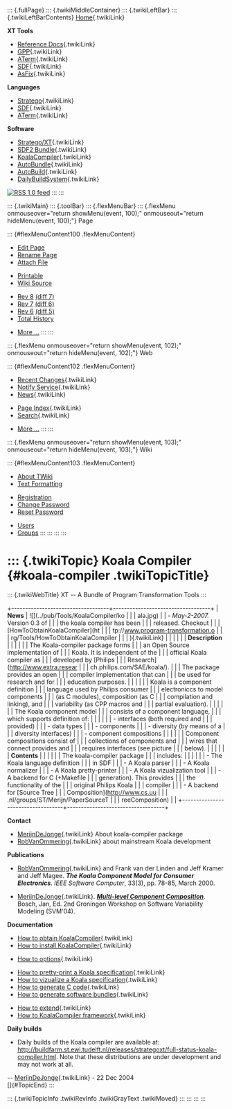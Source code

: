 ::: {.fullPage}
::: {.twikiMiddleContainer}
::: {.twikiLeftBar}
::: {.twikiLeftBarContents}
[Home](WebHome){.twikiLink}

**XT Tools**

-   [Reference Docs](ToolReference){.twikiLink}
-   [GPP](GenericPrettyPrinter){.twikiLink}
-   [ATerm](ATermTools){.twikiLink}
-   [SDF](SdfTools){.twikiLink}
-   [AsFix](AsFixTools){.twikiLink}

**Languages**

-   [Stratego](../Stratego/WebHome){.twikiLink}
-   [SDF](../Sdf/WebHome){.twikiLink}
-   [ATerm](ATermFormat){.twikiLink}

**Software**

-   [Stratego/XT](../Stratego/StrategoDownload){.twikiLink}
-   [SDF2 Bundle](../Sdf/SdfBundle){.twikiLink}
-   [KoalaCompiler](KoalaCompiler){.twikiLink}
-   [AutoBundle](AutoBundle){.twikiLink}
-   [AutoBuild](AutoBuild){.twikiLink}
-   [DailyBuildSystem](DailyBuildSystem){.twikiLink}

[![](http://www.program-transformation.org/twiki/pub/rss.gif "RSS 1.0 feed")](http://www.program-transformation.org/twiki/bin/view/Tools/WebRss?skin=rss)
:::
:::

::: {.twikiMain}
::: {.toolBar}
::: {.flexMenuBar}
::: {.flexMenu onmouseover="return showMenu(event, 100);" onmouseout="return hideMenu(event, 100);"}
Page

::: {#flexMenuContent100 .flexMenuContent}
-   [Edit
    Page](http://www.program-transformation.org/edit/Tools/KoalaCompiler?t=1536825465)
-   [Rename
    Page](http://www.program-transformation.org/rename/Tools/KoalaCompiler)
-   [Attach
    File](http://www.program-transformation.org/attach/Tools/KoalaCompiler)

<!-- -->

-   [Printable](http://www.program-transformation.org/view/Tools/KoalaCompiler?skin=print.pattern)
-   [Wiki
    Source](http://www.program-transformation.org/view/Tools/KoalaCompiler?skin=text&raw=on&contenttype=text/plain)

<!-- -->

-   [Rev
    8](http://www.program-transformation.org/view/Tools/KoalaCompiler?rev=1.8)
    [(diff 7)](http://www.program-transformation.org/rdiff/Tools/KoalaCompiler?rev1=1.8&rev2=1.7)
-   [Rev
    7](http://www.program-transformation.org/view/Tools/KoalaCompiler?rev=1.7)
    [(diff 6)](http://www.program-transformation.org/rdiff/Tools/KoalaCompiler?rev1=1.7&rev2=1.6)
-   [Rev
    6](http://www.program-transformation.org/view/Tools/KoalaCompiler?rev=1.6)
    [(diff 5)](http://www.program-transformation.org/rdiff/Tools/KoalaCompiler?rev1=1.6&rev2=1.5)
-   [Total
    History](http://www.program-transformation.org/rdiff/Tools/KoalaCompiler)

<!-- -->

-   [More
    \...](http://www.program-transformation.org/oops/Tools/KoalaCompiler?template=oopsmore&param1=1.8&param2=1.8)
:::
:::

::: {.flexMenu onmouseover="return showMenu(event, 102);" onmouseout="return hideMenu(event, 102);"}
Web

::: {#flexMenuContent102 .flexMenuContent}
-   [Recent Changes](WebChanges){.twikiLink}
-   [Notify Service](WebNotify){.twikiLink}
-   [News](WebNews){.twikiLink}

<!-- -->

-   [Page Index](WebIndex){.twikiLink}
-   [Search](WebSearch){.twikiLink}

<!-- -->

-   [More
    \...](http://www.program-transformation.org/oops/Tools/KoalaCompiler?template=oopsmore&param1=1.8&param2=1.8)
:::
:::

::: {.flexMenu onmouseover="return showMenu(event, 103);" onmouseout="return hideMenu(event, 103);"}
Wiki

::: {#flexMenuContent103 .flexMenuContent}
-   [About
    TWiki](http://www.program-transformation.org/view/TWiki/WebHome)
-   [Text
    Formatting](http://www.program-transformation.org/view/TWiki/TextFormattingRules)

<!-- -->

-   [Registration](http://www.program-transformation.org/view/TWiki/TWikiRegistration)
-   [Change
    Password](http://www.program-transformation.org/view/TWiki/ChangePassword)
-   [Reset
    Password](http://www.program-transformation.org/view/TWiki/ResetPassword)

<!-- -->

-   [Users](http://www.program-transformation.org/view/Main/TWikiUsers)
-   [Groups](http://www.program-transformation.org/view/Main/TWikiGroups)
:::
:::
:::
:::

::: {.twikiTopic}
Koala Compiler {#koala-compiler .twikiTopicTitle}
==============

::: {.twikiWebTitle}
XT \-- A Bundle of Program Transformation Tools
:::

+-----------------------------------+-----------------------------------+
| **News**                          | ![](../pub/Tools/KoalaCompiler/ko |
|                                   | ala.jpg)                          |
| -   *May-2-2007.* Version 0.3 of  |                                   |
|     the koala compiler has been   |                                   |
|     released. Checkout            |                                   |
|     [HowToObtainKoalaCompiler](ht |                                   |
| tp://www.program-transformation.o |                                   |
| rg/Tools/HowToObtainKoalaCompiler |                                   |
| ){.twikiLink}                     |                                   |
|                                   |                                   |
| **Description**                   |                                   |
|                                   |                                   |
| The Koala-compiler package forms  |                                   |
| an Open Source implementation of  |                                   |
| Koala. It is independent of the   |                                   |
| official Koala compiler as        |                                   |
| developed by [Philips             |                                   |
| Research](http://www.extra.resear |                                   |
| ch.philips.com/SAE/koala/).       |                                   |
| The package provides an open      |                                   |
| compiler implementation that can  |                                   |
| be used for research and for      |                                   |
| education purposes.               |                                   |
|                                   |                                   |
| Koala is a component definition   |                                   |
| language used by Philips consumer |                                   |
| electroniccs to model components  |                                   |
| (as C modules), composition (as C |                                   |
| compilation and linking), and     |                                   |
| variability (as CPP macros and    |                                   |
| partial evaluation).              |                                   |
|                                   |                                   |
| The Koala component model         |                                   |
| consists of a component language, |                                   |
| which supports definition of:     |                                   |
|                                   |                                   |
| -   interfaces (both required and |                                   |
|     provided)                     |                                   |
| -   data types                    |                                   |
| -   components                    |                                   |
| -   diversity (by means of a      |                                   |
|     diversity interfaces)         |                                   |
| -   component compositions        |                                   |
|                                   |                                   |
| Component compositions consist of |                                   |
| collections of components and     |                                   |
| wires that connect provides and   |                                   |
| requires interfaces (see picture  |                                   |
| below).                           |                                   |
|                                   |                                   |
| **Contents**                      |                                   |
|                                   |                                   |
| The koala-compiler package        |                                   |
| includes:                         |                                   |
|                                   |                                   |
| -   The Koala language definition |                                   |
|     in SDF                        |                                   |
| -   A Koala parser                |                                   |
| -   A Koala normalizer            |                                   |
| -   A Koala pretty-printer        |                                   |
| -   A Koala vizualization tool    |                                   |
| -   A backend for C (+Makefile    |                                   |
|     generation). This provides    |                                   |
|     the functionality of the      |                                   |
|     original Philips Koala        |                                   |
|     compiler                      |                                   |
| -   A backend for [Source Tree    |                                   |
|     Composition](http://www.cs.uu |                                   |
| .nl/groups/ST/Merijn/PaperSourceT |                                   |
| reeComposition)                   |                                   |
+-----------------------------------+-----------------------------------+

**Contact**

-   [MerijnDeJonge](../Main/MerijnDeJonge){.twikiLink} About
    koala-compiler package
-   [RobVanOmmering](../Main/RobVanOmmering){.twikiLink} about
    mainstream Koala development

**Publications**

-   [RobVanOmmering](../Main/RobVanOmmering){.twikiLink} and Frank van
    der Linden and Jeff Kramer and Jeff Magee. ***The Koala Component
    Model for Consumer Electronics***. *IEEE Software Computer*, 33(3),
    pp. 78-85, March 2000.

<!-- -->

-   [MerijnDeJonge](../Main/MerijnDeJonge){.twikiLink}. ***[Multi-level
    Component
    Composition](http://www.cs.uu.nl/groups/ST/Merijn/PaperMultiLevelComponentComposition)***.
    Bosch, Jan, Ed. 2nd Groningen Workshop on Software Variability
    Modeling (SVM\'04).

**Documentation**

-   [How to obtain
    KoalaCompiler](http://www.program-transformation.org/Tools/HowToObtainKoalaCompiler){.twikiLink}
-   [How to install
    KoalaCompiler](HowToInstallKoalaCompiler){.twikiLink}

<!-- -->

-   [How to options](HowToOptions){.twikiLink}

<!-- -->

-   [How to pretty-print a Koala specification](KoalaText){.twikiLink}
-   [How to vizualize a Koala specification](KoalaDot){.twikiLink}
-   [How to generate C code](KoalaC){.twikiLink}
-   [How to generate software bundles](KoalaSTC){.twikiLink}

<!-- -->

-   [How to extend](KoalaNormalize){.twikiLink}
-   [How to KoalaCompiler
    framework](HowToKoalaCompilerFramework){.twikiLink}

**Daily builds**

-   Daily builds of the Koala compiler are available at:
    <http://buildfarm.st.ewi.tudelft.nl/releases/strategoxt/full-status-koala-compiler.html>.
    Note that these distributions are under development and may not work
    at all.

\-- [MerijnDeJonge](../Main/MerijnDeJonge){.twikiLink} - 22 Dec 2004\
[]{#TopicEnd}
:::

::: {.twikiTopicInfo .twikiRevInfo .twikiGrayText .twikiMoved}
:::
:::
:::
:::
